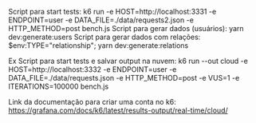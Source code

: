 Script para start tests: k6 run -e HOST=http://localhost:3331 -e ENDPOINT=user -e DATA_FILE=./data/requests2.json -e HTTP_METHOD=post bench.js
Script para gerar dados (usuários): yarn dev:generate:users
Script para gerar dados com relações: $env:TYPE="relationship"; yarn dev:generate:relations

Ex Script para start tests e salvar output na nuvem: k6 run --out cloud -e HOST=http://localhost:3332 -e ENDPOINT=user -e DATA_FILE=./data/requests.json -e HTTP_METHOD=post -e VUS=1 -e ITERATIONS=100000 bench.js

Link da documentação para criar uma conta no k6: https://grafana.com/docs/k6/latest/results-output/real-time/cloud/

